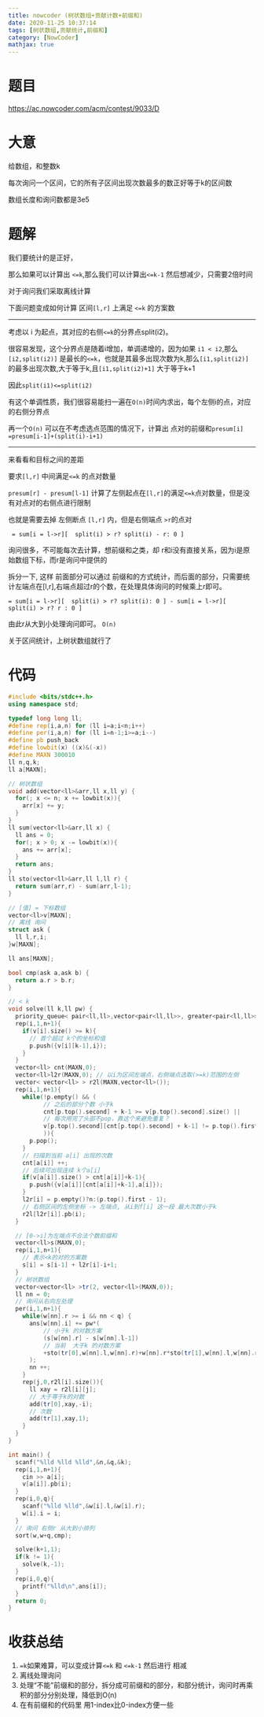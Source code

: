 ```yaml
---
title: nowcoder (树状数组+贡献计数+前缀和)
date: 2020-11-25 10:37:14
tags: [树状数组,贡献统计,前缀和]
category: [NowCoder]
mathjax: true
---
```


# 题目

https://ac.nowcoder.com/acm/contest/9033/D

# 大意

给数组，和整数k

每次询问一个区间，它的所有子区间出现次数最多的数正好等于k的区间数

数组长度和询问数都是3e5

# 题解

我们要统计的是正好，

那么如果可以计算出 `<=k`,那么我们可以计算出`<=k-1` 然后想减少，只需要2倍时间

对于询问我们采取离线计算

下面问题变成如何计算 区间`[l,r]` 上满足 `<=k` 的方案数

---

考虑以 i 为起点，其对应的右侧`<=k`的分界点split(i2)。

很容易发现，这个分界点是随着i增加，单调递增的，因为如果 `i1 < i2`,那么`[i2,split(i2)]` 是最长的`<=k`，也就是其最多出现次数为k,那么`[i1,split(i2)]` 的最多出现次数,大于等于k,且`[i1,split(i2)+1]` 大于等于k+1

因此`split(i1)<=split(i2)`

有这个单调性质，我们很容易能扫一遍在`O(n)`时间内求出，每个左侧i的点，对应的右侧分界点

再一个`O(n)` 可以在不考虑选点范围的情况下，计算出 点对的前缀和`presum[i] =presum[i-1]+(split(i)-i+1)` 

---

来看看和目标之间的差距

要求`[l,r]` 中间满足`<=k` 的点对数量

`presum[r] - presum[l-1]` 计算了左侧起点在`[l,r]`的满足`<=k`点对数量，但是没有对点对的右侧点进行限制

也就是需要去掉 左侧断点 `[l,r]` 内，但是右侧端点 `>r`的点对

` = sum[i = l->r][  split(i) > r? split(i) - r: 0 ]`

询问很多，不可能每次去计算，想前缀和之类，却 r和i没有直接关系，因为i是原始数组下标，而r是询问中提供的

拆分一下, 这样 前面部分可以通过 前缀和的方式统计，而后面的部分，只需要统计左端点在[l,r],右端点超过r的个数，在处理具体询问的时候乘上r即可。

` = sum[i = l->r][  split(i) > r? split(i): 0 ] - sum[i = l->r][  split(i) > r? r : 0 ] `

由此r从大到小处理询问即可。 `O(n)`

关于区间统计，上树状数组就行了

# 代码

```c++
#include <bits/stdc++.h>
using namespace std;

typedef long long ll;
#define rep(i,a,n) for (ll i=a;i<n;i++)
#define per(i,a,n) for (ll i=n-1;i>=a;i--)
#define pb push_back
#define lowbit(x) ((x)&(-x))
#define MAXN 300010
ll n,q,k;
ll a[MAXN];

// 树状数组
void add(vector<ll>&arr,ll x,ll y) {
  for(; x <= n; x += lowbit(x)){
    arr[x] += y;
  }
}
ll sum(vector<ll>&arr,ll x) {
  ll ans = 0;
  for(; x > 0; x -= lowbit(x)){
    ans += arr[x];
  }
  return ans;
}
ll sto(vector<ll>&arr,ll l,ll r) {
  return sum(arr,r) - sum(arr,l-1);
}

// [值] = 下标数组
vector<ll>v[MAXN];
// 离线 询问
struct ask {
  ll l,r,i;
}w[MAXN];

ll ans[MAXN];

bool cmp(ask a,ask b) {
  return a.r > b.r;
}

// < k
void solve(ll k,ll pw) {
  priority_queue< pair<ll,ll>,vector<pair<ll,ll>>, greater<pair<ll,ll>> >p; // {idx,value}
  rep(i,1,n+1){
    if(v[i].size() >= k){
      // 首个超过 k个的坐标和值
      p.push({v[i][k-1],i});
    }
  }
  vector<ll> cnt(MAXN,0);
  vector<ll>l2r(MAXN,0); // 以i为区间左端点，右侧端点选取(>=k)范围的左侧
  vector< vector<ll> > r2l(MAXN,vector<ll>());
  rep(i,1,n+1){
    while(!p.empty() && (
          // 之后的部分个数 小于k
          cnt[p.top().second] + k-1 >= v[p.top().second].size() ||
          // 每次用完了头部不pop，靠这个来避免重复？
          v[p.top().second][cnt[p.top().second] + k-1] != p.top().first
          )){
      p.pop();
    }
    // 扫描到当前 a[i] 出现的次数
    cnt[a[i]] ++;
    // 后续可出现连续 k个a[i]
    if(v[a[i]].size() > cnt[a[i]]+k-1){
      p.push({v[a[i]][cnt[a[i]]+k-1],a[i]});
    }
    l2r[i] = p.empty()?n:(p.top().first - 1);
    // 右侧区间的左侧坐标 -> 左端点, 从i到f[i] 这一段 最大次数小于k
    r2l[l2r[i]].pb(i);
  }

  // [0->i]为左端点不合法个数前缀和
  vector<ll>s(MAXN,0);
  rep(i,1,n+1){
    // 表示<k的对的方案数
    s[i] = s[i-1] + l2r[i]-i+1;
  }
  // 树状数组
  vector<vector<ll> >tr(2, vector<ll>(MAXN,0));
  ll nn = 0;
  // 询问从右向左处理
  per(i,1,n+1){
    while(w[nn].r >= i && nn < q) {
      ans[w[nn].i] += pw*(
          // 小于k 的对数方案
          (s[w[nn].r] - s[w[nn].l-1])
          // 当前  大于k 的对数方案
          +sto(tr[0],w[nn].l,w[nn].r)+w[nn].r*sto(tr[1],w[nn].l,w[nn].r)
      );
      nn ++;
    }
    rep(j,0,r2l[i].size()){
      ll xay = r2l[i][j];
      // 大于等于k的对数
      add(tr[0],xay,-i);
      // 次数
      add(tr[1],xay,1);
    }
  }
}

int main() {
  scanf("%lld %lld %lld",&n,&q,&k);
  rep(i,1,n+1){
    cin >> a[i];
    v[a[i]].pb(i);
  }
  rep(i,0,q){
    scanf("%lld %lld",&w[i].l,&w[i].r);
    w[i].i = i;
  }
  // 询问 右侧r 从大到小排列
  sort(w,w+q,cmp);

  solve(k+1,1);
  if(k != 1){
    solve(k,-1);
  }
  rep(i,0,q){
    printf("%lld\n",ans[i]);
  }
  return 0;
}
```

# 收获总结

1. `=k`如果难算，可以变成计算`<=k` 和 `<=k-1` 然后进行 相减
2. 离线处理询问
3. 处理“不能”前缀和的部分，拆分成可前缀和的部分，和部分统计，询问时再乘积的部分分别处理，降低到O(n)
4. 在有前缀和的代码里 用1-index比0-index方便一些

